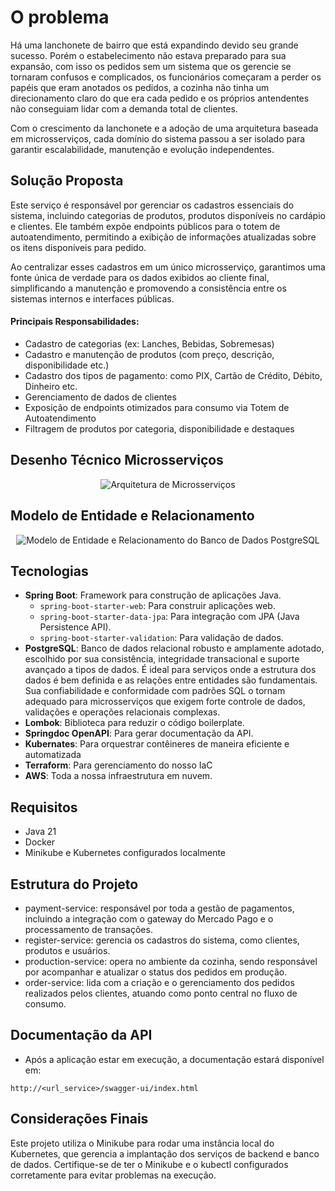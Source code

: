 # O problema

Há uma lanchonete de bairro que está expandindo devido seu grande sucesso. Porém o estabelecimento não estava preparado para sua expansão, com isso os pedidos sem um sistema que os gerencie se tornaram confusos e complicados, os funcionários começaram a perder os papéis que eram anotados os pedidos, a cozinha não tinha um direcionamento claro do que era cada pedido e os próprios antendentes não conseguiam lidar com a demanda total de clientes.

Com o crescimento da lanchonete e a adoção de uma arquitetura baseada em microsserviços, cada domínio do sistema passou a ser isolado para garantir escalabilidade, manutenção e evolução independentes.

## Solução Proposta

Este serviço é responsável por gerenciar os cadastros essenciais do sistema, incluindo categorias de produtos, produtos disponíveis no cardápio e clientes. Ele também expõe endpoints públicos para o totem de autoatendimento, permitindo a exibição de informações atualizadas sobre os itens disponíveis para pedido.

Ao centralizar esses cadastros em um único microsserviço, garantimos uma fonte única de verdade para os dados exibidos ao cliente final, simplificando a manutenção e promovendo a consistência entre os sistemas internos e interfaces públicas.

#### Principais Responsabilidades:
- Cadastro de categorias (ex: Lanches, Bebidas, Sobremesas)
- Cadastro e manutenção de produtos (com preço, descrição, disponibilidade etc.)
- Cadastro dos tipos de pagamento: como PIX, Cartão de Crédito, Débito, Dinheiro etc.
- Gerenciamento de dados de clientes
- Exposição de endpoints otimizados para consumo via Totem de Autoatendimento
- Filtragem de produtos por categoria, disponibilidade e destaques

## Desenho Técnico Microsserviços
<div align="center">
  <img src="https://i.ibb.co/nqrh1Pcq/arquitetura-microservico.png" alt="Arquitetura de Microsserviços">
</div>

## Modelo de Entidade e Relacionamento

<div align="center">
  <img src="https://i.ibb.co/v6B4sFP6/model-register-service.png" alt="Modelo de Entidade e Relacionamento do Banco de Dados PostgreSQL">
</div>

## Tecnologias
- **Spring Boot**: Framework para construção de aplicações Java.
    - `spring-boot-starter-web`: Para construir aplicações web.
    - `spring-boot-starter-data-jpa`: Para integração com JPA (Java Persistence API).
    - `spring-boot-starter-validation`: Para validação de dados.
- **PostgreSQL**: Banco de dados relacional robusto e amplamente adotado, escolhido por sua consistência, integridade transacional e suporte avançado a tipos de dados. É ideal para serviços onde a estrutura dos dados é bem definida e as relações entre entidades são fundamentais. Sua confiabilidade e conformidade com padrões SQL o tornam adequado para microsserviços que exigem forte controle de dados, validações e operações relacionais complexas.
- **Lombok**: Biblioteca para reduzir o código boilerplate.
- **Springdoc OpenAPI**: Para gerar documentação da API.
- **Kubernates**: Para orquestrar contêineres de maneira eficiente e automatizada
- **Terraform**: Para gerenciamento do nosso IaC
- **AWS**: Toda a nossa infraestrutura em nuvem.

## Requisitos

- Java 21
- Docker
- Minikube e Kubernetes configurados localmente

## Estrutura do Projeto

- payment-service: responsável por toda a gestão de pagamentos, incluindo a integração com o gateway do Mercado Pago e o processamento de transações.
- register-service: gerencia os cadastros do sistema, como clientes, produtos e usuários.
- production-service: opera no ambiente da cozinha, sendo responsável por acompanhar e atualizar o status dos pedidos em produção.
- order-service: lida com a criação e o gerenciamento dos pedidos realizados pelos clientes, atuando como ponto central no fluxo de consumo.

## Documentação da API

- Após a aplicação estar em execução, a documentação estará disponível em:

```
http://<url_service>/swagger-ui/index.html
```

## Considerações Finais

Este projeto utiliza o Minikube para rodar uma instância local do Kubernetes, que gerencia a implantação dos serviços de backend e banco de dados. Certifique-se de ter o Minikube e o kubectl configurados corretamente para evitar problemas na execução.
